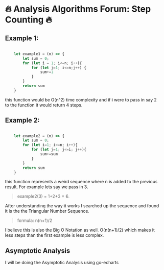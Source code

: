 # :fire: Analysis Algorithms Forum: Step Counting  :fire:

## Example 1: 

```javascript
    
    let example1 = (n) => {
        let sum = 0;
        for (let i = 1; i<=n; i++){
            for (let j=1; i<=n;j++) {
                sum+=1
            }
        }
        return sum
    }

```

this function would be O(n^2) time complexity and if i were to pass in say 2 to the function it would return 4 steps. 

## Example 2: 

```javascript

    let example2 = (n) => {
        let sum = 0;
        for (let i=1; i<=n; i++){
            for (let j=1; j<=i; j++){
                sum+=sum
            }
        }
        return sum
    }

```

this function represents a weird sequence where n is added to the previous result. For example lets say we pass in 3.
> example2(3) = 1+2+3 = 6. 

After understanding the way it works I searched up the sequence and found it is the the Triangular Number Sequence.
> formula: n(n+1)/2

I believe this is also the Big O Notation as well. O(n(n+1)/2) which makes it less steps than the first example is less complex. 

## Asymptotic Analysis
I will be doing the Asymptotic Analysis using go-echarts

